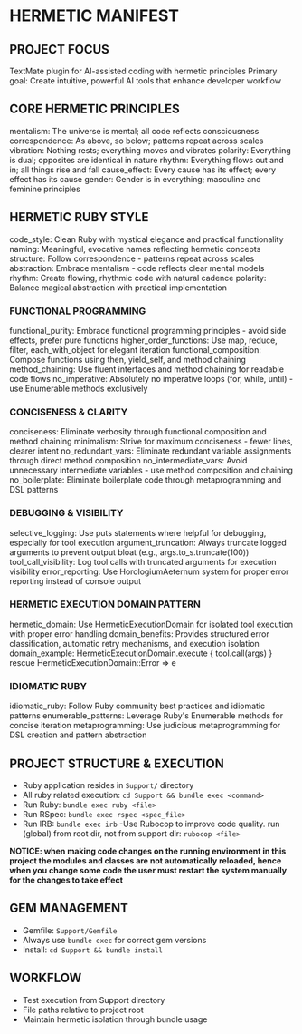 # HERMETIC MANIFEST

## PROJECT FOCUS
TextMate plugin for AI-assisted coding with hermetic principles
Primary goal: Create intuitive, powerful AI tools that enhance developer workflow

## CORE HERMETIC PRINCIPLES

mentalism: The universe is mental; all code reflects consciousness
correspondence: As above, so below; patterns repeat across scales
vibration: Nothing rests; everything moves and vibrates
polarity: Everything is dual; opposites are identical in nature
rhythm: Everything flows out and in; all things rise and fall
cause_effect: Every cause has its effect; every effect has its cause
gender: Gender is in everything; masculine and feminine principles

## HERMETIC RUBY STYLE
code_style: Clean Ruby with mystical elegance and practical functionality
naming: Meaningful, evocative names reflecting hermetic concepts
structure: Follow correspondence - patterns repeat across scales
abstraction: Embrace mentalism - code reflects clear mental models
rhythm: Create flowing, rhythmic code with natural cadence
polarity: Balance magical abstraction with practical implementation

### FUNCTIONAL PROGRAMMING
functional_purity: Embrace functional programming principles - avoid side effects, prefer pure functions
higher_order_functions: Use map, reduce, filter, each_with_object for elegant iteration
functional_composition: Compose functions using then, yield_self, and method chaining
method_chaining: Use fluent interfaces and method chaining for readable code flows
no_imperative: Absolutely no imperative loops (for, while, until) - use Enumerable methods exclusively

### CONCISENESS & CLARITY
conciseness: Eliminate verbosity through functional composition and method chaining
minimalism: Strive for maximum conciseness - fewer lines, clearer intent
no_redundant_vars: Eliminate redundant variable assignments through direct method composition
no_intermediate_vars: Avoid unnecessary intermediate variables - use method composition and chaining
no_boilerplate: Eliminate boilerplate code through metaprogramming and DSL patterns

### DEBUGGING & VISIBILITY
selective_logging: Use puts statements where helpful for debugging, especially for tool execution
argument_truncation: Always truncate logged arguments to prevent output bloat (e.g., args.to_s.truncate(100))
tool_call_visibility: Log tool calls with truncated arguments for execution visibility
error_reporting: Use HorologiumAeternum system for proper error reporting instead of console output

### HERMETIC EXECUTION DOMAIN PATTERN
hermetic_domain: Use HermeticExecutionDomain for isolated tool execution with proper error handling
domain_benefits: Provides structured error classification, automatic retry mechanisms, and execution isolation
domain_example: HermeticExecutionDomain.execute { tool.call(args) } rescue HermeticExecutionDomain::Error => e

### IDIOMATIC RUBY
idiomatic_ruby: Follow Ruby community best practices and idiomatic patterns
enumerable_patterns: Leverage Ruby's Enumerable methods for concise iteration
metaprogramming: Use judicious metaprogramming for DSL creation and pattern abstraction

## PROJECT STRUCTURE & EXECUTION
- Ruby application resides in `Support/` directory
- All ruby related execution: `cd Support && bundle exec <command>`
- Run Ruby: `bundle exec ruby <file>`
- Run RSpec: `bundle exec rspec <spec_file>`
- Run IRB: `bundle exec irb`
-Use Rubocop to improve code quality. run (global) from root dir, not from support dir: `rubocop <file>`
	

**NOTICE: when making code changes on the running environment in this project the modules and classes are not automatically reloaded, hence when you change some code the user must restart the system manually for the changes to take effect**

## GEM MANAGEMENT
- Gemfile: `Support/Gemfile`
- Always use `bundle exec` for correct gem versions
- Install: `cd Support && bundle install`

## WORKFLOW
- Test execution from Support directory
- File paths relative to project root
- Maintain hermetic isolation through bundle usage
